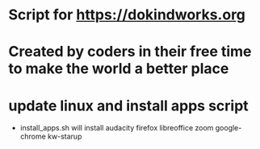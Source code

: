 # Script for https://dokindworks.org
# Created by coders in their free time to make the world a better place

# update linux and install apps script

- install_apps.sh  will install  audacity firefox libreoffice zoom google-chrome kw-starup

